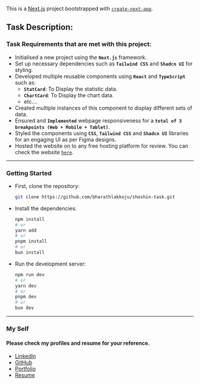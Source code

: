This is a [Next.js](https://nextjs.org/) project bootstrapped with [`create-next-app`](https://github.com/vercel/next.js/tree/canary/packages/create-next-app).

## Task Description:

### Task Requirements that are met with this project:

- Initialised a new project using the **`Next.js`** framework.
- Set up necessary dependencies such as **`Tailwind CSS`** and **`Shadcn UI`** for styling.
- Developed multiple reusable components using **`React`** and **`TypeScript`** such as:
  - **`StatCard`**: To Display the statistic data.
  - **`ChartCard`**: To Display the chart data.
  - etc....
- Created multiple instances of this component to display different sets of data.
- Ensured and **`Implemented`** webpage responsiveness for a **`total of 3 breakpoints (Web + Mobile + Tablet)`**.
- Styled the components using **`CSS`**, **`Tailwind CSS`** and **`Shadcn UI`** libraries for an engaging UI as per Figma designs.
- Hosted the website on to any free hosting platform for review. You can check the website [`here`](https://shoshintask.vercel.app/).

---

### Getting Started

- First, clone the repository:

  ```bash
  git clone https://github.com/bharathlakkoju/shoshin-task.git
  ```

- Install the dependencies:

  ```bash
  npm install
  # or
  yarn add
  # or
  pnpm install
  # or
  bun install
  ```

- Run the development server:

  ```bash
  npm run dev
  # or
  yarn dev
  # or
  pnpm dev
  # or
  bun dev
  ```

---

### My Self

#### Please check my profiles and resume for your reference.

- [LinkedIn](https://www.linkedin.com/in/bharath-lakkoju/)
- [GitHub](https://github.com/bharathlakkoju)
- [Portfolio](https://lbh-resume.vercel.app/)
- [Resume](https://drive.google.com/file/d/11sQD6U40l5UwMUcU34pLmusuil3kMKnV/view?usp=sharing)
